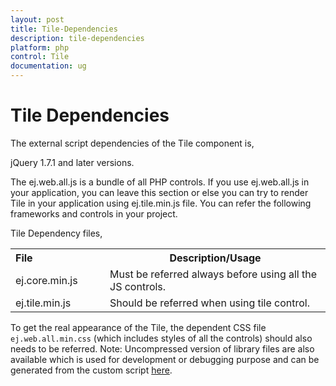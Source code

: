 ```yaml
---
layout: post
title: Tile-Dependencies
description: tile-dependencies
platform: php
control: Tile
documentation: ug
---
```


# Tile Dependencies

The external script dependencies of the Tile component is,

jQuery 1.7.1 and later versions.

The ej.web.all.js is a bundle of all PHP controls. If you use ej.web.all.js in your application, you can leave this section or else you can try to render Tile in your application using ej.tile.min.js file. You can refer the following frameworks and controls in your project.

Tile Dependency files,

<table>
<tr>
<th>
File                          </th><th>
Description/Usage</th></tr>
<tr>
<td>
ej.core.min.js</td><td>
Must be referred always before using all the JS controls.</td></tr>
<tr>
<td>
ej.tile.min.js</td><td>
Should be referred when using tile control.</td></tr>
</table>

To get the real appearance of the Tile, the dependent CSS file `ej.web.all.min.css` (which includes styles of all the controls) should also needs to be referred.
Note: Uncompressed version of library files are also available which is used for development or debugging purpose and can be generated from the custom script [here](http://csg.syncfusion.com/).


